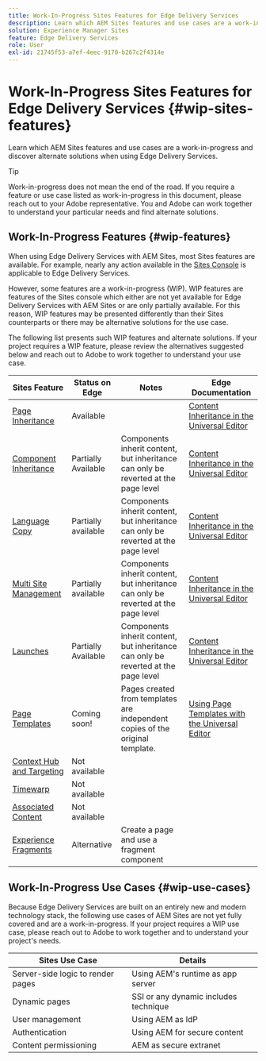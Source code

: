 ```yaml
---
title: Work-In-Progress Sites Features for Edge Delivery Services
description: Learn which AEM Sites features and use cases are a work-in-progress and discover alternate solutions when using Edge Delivery Services.
solution: Experience Manager Sites
feature: Edge Delivery Services
role: User
exl-id: 21745f53-a7ef-4eec-9170-b267c2f4314e
---
```

# Work-In-Progress Sites Features for Edge Delivery Services {#wip-sites-features}

Learn which AEM Sites features and use cases are a work-in-progress and discover alternate solutions when using Edge Delivery Services.

>[!TIP]
>
>Work-in-progress does not mean the end of the road. If you require a feature or use case listed as work-in-progress in this document, please reach out to your Adobe representative. You and Adobe can work together to understand your particular needs and find alternate solutions.

## Work-In-Progress Features {#wip-features}

When using Edge Delivery Services with AEM Sites, most Sites features are available. For example, nearly any action available in the [Sites Console](/help/sites-cloud/authoring/sites-console/introduction.md) is applicable to Edge Delivery Services.

However, some features are a work-in-progress (WIP). WIP features are features of the Sites console which either are not yet available for Edge Delivery Services with AEM Sites or are only partially available. For this reason, WIP features may be presented differently than their Sites counterparts or there may be alternative solutions for the use case.

The following list presents such WIP features and alternate solutions. If your project requires a WIP feature, please review the alternatives suggested below and reach out to Adobe to work together to understand your use case.

|Sites Feature|Status on Edge|Notes|Edge Documentation|
|---|---|---|---|
|[Page Inheritance](/help/sites-cloud/administering/msm-and-translation.md)|Available||[Content Inheritance in the Universal Editor](/help/sites-cloud/authoring/universal-editor/inheritance.md)|
|[Component Inheritance](/help/sites-cloud/administering/msm-and-translation.md)|Partially Available|Components inherit content, but inheritance can only be reverted at the page level|[Content Inheritance in the Universal Editor](/help/sites-cloud/authoring/universal-editor/inheritance.md)|
|[Language Copy](/help/sites-cloud/administering/translation/overview.md)|Partially available|Components inherit content, but inheritance can only be reverted at the page level|[Content Inheritance in the Universal Editor](/help/sites-cloud/authoring/universal-editor/inheritance.md)|
|[Multi Site Management](/help/sites-cloud/administering/msm/overview.md)|Partially available|Components inherit content, but inheritance can only be reverted at the page level|[Content Inheritance in the Universal Editor](/help/sites-cloud/authoring/universal-editor/inheritance.md)|
|[Launches](/help/sites-cloud/authoring/launches/overview.md)|Partially Available|Components inherit content, but inheritance can only be reverted at the page level|[Content Inheritance in the Universal Editor](/help/sites-cloud/authoring/universal-editor/inheritance.md)|
|[Page Templates](/help/sites-cloud/authoring/page-editor/templates.md)|Coming soon!|Pages created from templates are independent copies of the original template.|[Using Page Templates with the Universal Editor](/help/sites-cloud/authoring/universal-editor/templates.md)|
|[Context Hub and Targeting](/help/sites-cloud/authoring/personalization/overview.md)|Not available|||
|[Timewarp](/help/sites-cloud/authoring/launches/preview.md)|Not available|||
|[Associated Content](/help/sites-cloud/authoring/page-editor/editor-side-panel.md#associated-content-browser)|Not available|||
|[Experience Fragments](/help/sites-cloud/authoring/fragments/experience-fragments.md)|Alternative|Create a page and use a fragment component||

## Work-In-Progress Use Cases {#wip-use-cases}

Because Edge Delivery Services are built on an entirely new and modern technology stack, the following use cases of AEM Sites are not yet fully covered and are a work-in-progress. If your project requires a WIP use case, please reach out to Adobe to work together and to understand your project's needs.

|Sites Use Case|Details|
|---|---|
|Server-side logic to render pages|Using AEM's runtime as app server|
|Dynamic pages|SSI or any dynamic includes technique|
|User management|Using AEM as IdP|
|Authentication|Using AEM for secure content|
|Content permissioning|AEM as secure extranet|
